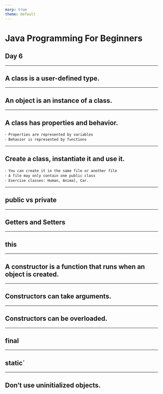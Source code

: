 ```yaml
---
marp: true
theme: default
---
```


# Java Programming For Beginners

## Day 6

---

## A **class** is a user-defined type.

--- 

## An **object** is an instance of a class.

---

## A class has properties and behavior.
    ⁃ Properties are represented by variables
    ⁃ Behavior is represented by functions

--- 

## Create a class, instantiate it and use it.
    ⁃ You can create it in the same file or another file
    ⁃ A file may only contain one public class
    ⁃ Exercise classes: Human, Animal, Car.

---

## **public** vs **private**

---

## **Getters** and **Setters**

---

## **this**

---

## A **constructor** is a function that runs when an object is created.

---

## Constructors can take arguments.

---

## Constructors can be overloaded.

---

## final

---

## static`

---

## Don’t use uninitialized objects.


